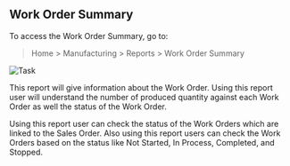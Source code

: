 ## Work Order Summary

To access the Work Order Summary, go to:

> Home > Manufacturing > Reports > Work Order Summary

![Task](https://docs.erpnext.com/files/work-order-summary.png)

This report will give information about the Work Order. Using this report user will understand the number of produced quantity against each Work Order as well the status of the Work Order.

Using this report user can check the status of the Work Orders which are linked to the Sales Order. Also using this report users can check the Work Orders based on the status like Not Started, In Process, Completed, and Stopped.